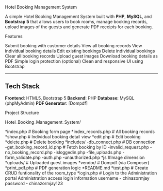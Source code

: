 Hotel Booking Management System

A simple Hotel Booking Management System built with **PHP**, **MySQL**, and **Bootstrap 5** that allows users to book rooms, manage booking records, upload images of the guests and generate PDF receipts for each booking.

 Features

Submit booking with customer details
View all booking records
View individual booking details
Edit existing bookings
Delete individual bookings
Clear all booking records
Upload guest images
Download booking details as PDF
Simple login protection (optional)
Clean and responsive UI using Bootstrap

---

## Tech Stack

**Frontend**: HTML5, Bootstrap 5
**Backend**: PHP
**Database**: MySQL (phpMyAdmin)
**PDF Generator**: [Dompdf]


 Project Structure

Hotel_Booking_Management_System/

*index.php # Booking form page
*index_records.php # All booking records
*show.php # Individual booking detail view
*edit.php # Edit booking
*delete.php # Delete booking
*includes/
    -db_connect.php # DB connection
    -get_booking_record_id.php # Fetch booking by ID
    -invalid_request.php
    -no_booking_record.php
    -isloggedin.php
    -file_uploads.php
    -form_validate.php
    -auth.php
    -unauthorized.php
*js #Image dimension
*uploads/ # Uploaded guest images
*vendor/ # Dompdf (via Composer)
*print_pdf.php # PDF generation logic
*README.md
*test.php # Create CRUD funtionality of the room_type
*login.php # Login to the Administration portal 
Administration access login information
username - chinazormjay
password - chinazormjay123